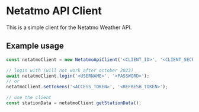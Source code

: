 # Netatmo API Client

This is a simple client for the Netatmo Weather API.

## Example usage

```ts
const netatmoClient = new NetatmoApiClient('<CLIENT_ID>', '<CLIENT_SECRET>');

// login with (will not work after october 2023)
await netatmoClient.login('<USERNAME>', '<PASSWORD>');
// or
netatmoClient.setTokens('<ACCESS_TOKEN>', '<REFRESH_TOKEN>');

// use the client
const stationData = netatmoClient.getStationData();
```
